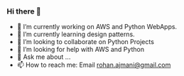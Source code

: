 ### Hi there 👋

<!--
**rohanaj/rohanaj** is a ✨ _special_ ✨ repository because its `README.md` (this file) appears on your GitHub profile.

Here are some ideas to get you started:
-->
- 🔭 I’m currently working on AWS and Python WebApps.
- 🌱 I’m currently learning design patterns.
- 👯 I’m looking to collaborate on Python Projects
- 🤔 I’m looking for help with AWS and Python
- 💬 Ask me about ...
- 📫 How to reach me: Email rohan.ajmani@gmail.com

